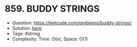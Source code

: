 # 859. BUDDY STRINGS

* Question: https://leetcode.com/problems/buddy-strings/ 
* Solution: [here](Solution.java) 
* Tags: #string
* Complexity: Time: O(n), Space: O(1)
